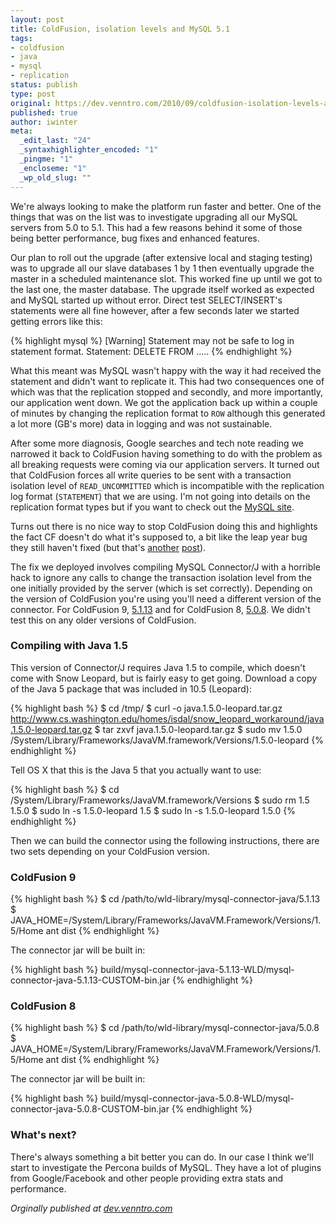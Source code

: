 ```yaml
---
layout: post
title: ColdFusion, isolation levels and MySQL 5.1
tags:
- coldfusion
- java
- mysql
- replication
status: publish
type: post
original: https://dev.venntro.com/2010/09/coldfusion-isolation-levels-and-mysql-5-1/
published: true
author: iwinter
meta:
  _edit_last: "24"
  _syntaxhighlighter_encoded: "1"
  _pingme: "1"
  _encloseme: "1"
  _wp_old_slug: ""
---
```

<p>We're always looking to make the platform run faster and better. One of the things that was on the list was to investigate upgrading all our MySQL servers from 5.0 to 5.1. This had a few reasons behind it some of those being better performance, bug fixes and enhanced features.</p>

<p>Our plan to roll out the upgrade (after extensive local and staging testing) was to upgrade all our slave databases 1 by 1 then eventually upgrade the master in a scheduled maintenance slot. This worked fine up until we got to the last one, the master database. The upgrade itself worked as expected and MySQL started up without error. Direct test SELECT/INSERT's statements were all fine however, after a few seconds later we started getting errors like this:</p>

{% highlight mysql %}
[Warning] Statement may not be safe to log in statement format. Statement: DELETE FROM .....
{% endhighlight %}

<p>What this meant was MySQL wasn't happy with the way it had received the statement and didn't want to replicate it. This had two consequences one of which was that the replication stopped and secondly, and more importantly, our application went down. We got the application back up within a couple of minutes by changing the replication format to <code>ROW</code> although this generated a lot more (GB's more) data in logging and was not sustainable.</p>

<p>After some more diagnosis, Google searches and tech note reading we narrowed it back to ColdFusion having something to do with the problem as all breaking requests were coming via our application servers. It turned out that ColdFusion forces all write queries to be sent with a transaction isolation level of <code>READ_UNCOMMITTED</code> which is incompatible with the replication log format (<code>STATEMENT</code>) that we are using. I'm not going into details on the replication format types but if you want to check out the <a href="http://dev.mysql.com/doc/refman/5.1/en/replication-formats.html">MySQL site</a>.</p>

<p>Turns out there is no nice way to stop ColdFusion doing this and highlights the fact CF doesn't do what it's supposed to, a bit like the leap year bug they still haven't fixed (but that's <a href="http://ianwinter.co.uk/2008/02/28/coldfusion-possible-leap-year-bug/">another</a> <a href="http://ianwinter.co.uk/2009/07/13/coldfusion-leap-year-bug-still-there/">post</a>).</p>

<p>The fix we deployed involves compiling MySQL Connector/J with a horrible hack to ignore any calls to change the transaction isolation level from the one initially provided by the server (which is set correctly). Depending on the version of ColdFusion you're using you'll need a different version of the connector. For ColdFusion 9, <a href="http://dev.mysql.com/get/Downloads/Connector-J/mysql-connector-java-5.1.13.tar.gz/from/http://mirrors.dedipower.com/www.mysql.com/">5.1.13</a> and for ColdFusion 8, <a href="http://dev.mysql.com/get/Downloads/Connector-J/mysql-connector-java-5.0.8.tar.gz/from/http://mirrors.dedipower.com/www.mysql.com/">5.0.8</a>. We didn't test this on any older versions of ColdFusion.</p>

<h3>Compiling with Java 1.5</h3>

<p>This version of Connector/J requires Java 1.5 to compile, which doesn't come with Snow Leopard, but is fairly easy to get going. Download a copy of the Java 5 package that was included in 10.5 (Leopard):</p>

{% highlight bash %}
$ cd /tmp/
$ curl -o java.1.5.0-leopard.tar.gz http://www.cs.washington.edu/homes/isdal/snow_leopard_workaround/java.1.5.0-leopard.tar.gz
$ tar zxvf java.1.5.0-leopard.tar.gz
$ sudo mv 1.5.0 /System/Library/Frameworks/JavaVM.framework/Versions/1.5.0-leopard
{% endhighlight %}

<p>Tell OS X that this is the Java 5 that you actually want to use:</p>

{% highlight bash %}
$ cd /System/Library/Frameworks/JavaVM.framework/Versions
$ sudo rm 1.5 1.5.0
$ sudo ln -s 1.5.0-leopard 1.5
$ sudo ln -s 1.5.0-leopard 1.5.0
{% endhighlight %}

<p>Then we can build the connector using the following instructions, there are two sets depending on your ColdFusion version.</p>

<h3>ColdFusion 9</h3>

{% highlight bash %}
$ cd /path/to/wld-library/mysql-connector-java/5.1.13
$ JAVA_HOME=/System/Library/Frameworks/JavaVM.Framework/Versions/1.5/Home ant dist
{% endhighlight %}

<p>The connector jar will be built in:</p>

{% highlight bash %}
build/mysql-connector-java-5.1.13-WLD/mysql-connector-java-5.1.13-CUSTOM-bin.jar
{% endhighlight %}

<h3>ColdFusion 8</h3>

{% highlight bash %}
$ cd /path/to/wld-library/mysql-connector-java/5.0.8
$ JAVA_HOME=/System/Library/Frameworks/JavaVM.Framework/Versions/1.5/Home ant dist
{% endhighlight %}

<p>The connector jar will be built in:</p>

{% highlight bash %}
build/mysql-connector-java-5.0.8-WLD/mysql-connector-java-5.0.8-CUSTOM-bin.jar
{% endhighlight %}

<h3>What's next?</h3>

<p>There's always something a bit better you can do. In our case I think we'll start to investigate the Percona builds of MySQL. They have a lot of plugins from Google/Facebook and other people providing extra stats and performance.</p>

<em>Orginally published at <a href="{{ page.original }}">dev.venntro.com</a></em>
